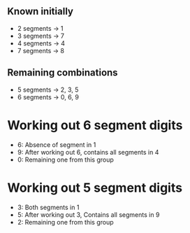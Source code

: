 ## Known initially

* 2 segments -> 1
* 3 segments -> 7
* 4 segments -> 4
* 7 segments -> 8

## Remaining combinations

* 5 segments -> 2, 3, 5
* 6 segments -> 0, 6, 9

# Working out 6 segment digits

* 6: Absence of segment in 1
* 9: After working out 6, contains all segments in 4
* 0: Remaining one from this group

# Working out 5 segment digits

* 3: Both segments in 1
* 5: After working out 3, Contains all segments in 9
* 2: Remaining one from this group